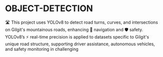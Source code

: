 # OBJECT-DETECTION
  🛣️ This project uses YOLOv8 to detect road turns, curves, and intersections on Gilgit's mountainous roads, enhancing 🧭 navigation and 🛡️ safety. YOLOv8’s ⚡ real-time precision is applied to datasets specific to Gilgit's unique road structure, supporting driver assistance, autonomous vehicles, and safety monitoring in challenging
